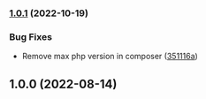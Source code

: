 

### [1.0.1](https://github.com/JuKra00/kirby-sitemap/compare/v1.0.0...v1.0.1) (2022-10-19)


### Bug Fixes

* Remove max php version in composer ([351116a](https://github.com/JuKra00/kirby-sitemap/commit/351116a93febd077142ad66d852ca8c64e3d09b2))

## 1.0.0 (2022-08-14)